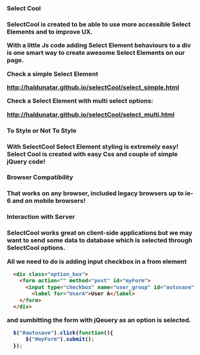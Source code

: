 <h3>Select Cool<h3>

<strong>SelectCool</strong> is created to be able to use more accessible Select Elements and to improve UX. 

With a little Js code adding Select Element behaviours to a div is one smart way to create awesome Select Elements on our page.

Check a simple Select Element

http://haldunatar.github.io/selectCool/select_simple.html

Check a Select Element with multi select options:

http://haldunatar.github.io/selectCool/select_multi.html


<h3>To Style or Not To Style<h3>

With <strong>SelectCool</strong> Select Element styling is extremely easy! Select Cool is created with easy Css and couple of simple jQuery code! 



<h3>Browser Compatibility<h3>

That works on any browser, included legacy browsers up to ie-6 and on mobile browsers!

<h3>Interaction with Server<h3>

<strong>SelectCool</strong> works great on client-side applications but we may want to send some data to database which is selected through <strong>SelectCool</strong> options.

All we need to do is adding input checkbox in a from element


```html
  <div class="option_box">
    <form action="" method="post" id="myForm">
      <input type="checkbox" name="user_group" id="autosave" value="UserA">
        <label for="UserA">User A</label>
    </form>             
  </div>
```
and sumbitting the form with jQeuery as an option is selected.

```javascript
  $("#autosave").click(function(){
      $("#myForm").submit();
  });
```
